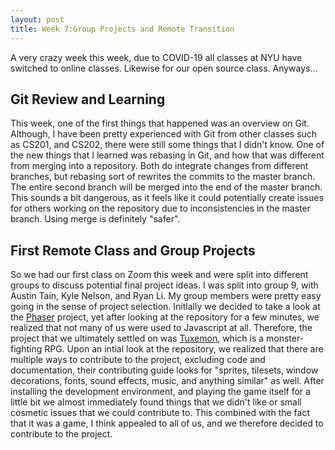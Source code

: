 ```yaml
---
layout: post
title: Week 7:Group Projects and Remote Transition
---
```


A very crazy week this week, due to COVID-19 all classes at NYU have switched to online classes. Likewise for our open source class.
Anyways...
## Git Review and Learning
  This week, one of the first things that happened was an overview on Git. Although, I have been pretty experienced with Git from other classes such as CS201, and CS202, there were still some things that I didn't know. One of the new things that I learned was rebasing in Git, and how that was different from merging into a repository. Both do integrate changes from different branches, but rebasing sort of rewrites the commits to the master branch. The entire second branch will be merged into the end of the master branch. This sounds a bit dangerous, as it feels like it could potentially create issues for others working on the repository due to inconsistencies in the master branch. Using merge is definitely "safer".
  
## First Remote Class and Group Projects
  So we had our first class on Zoom this week and were split into different groups to discuss potential final project ideas. I was split into group 9, with Austin Tain, Kyle Nelson, and Ryan Li. My group members were pretty easy going in the sense of project selection. Initlally we decided to take a look at the [Phaser](https://phaser.io/) project, yet after looking at the repository for a few minutes, we realized that not many of us were used to Javascript at all. Therefore, the project that we ultimately settled on was [Tuxemon](https://github.com/Tuxemon/Tuxemon), which is a monster-fighting RPG. Upon an intial look at the repository, we realized that there are multiple ways to contribute to the project, excluding code and documentation, their contributing guide looks for "sprites, tilesets, window decorations, fonts, sound effects, music, and anything similar" as well. After installing the development environment, and playing the game itself for a little bit we almost immediately found things that we didn't like or small cosmetic issues that we could contribute to. This combined with the fact that it was a game, I think appealed to all of us, and we therefore decided to contribute to the project.


